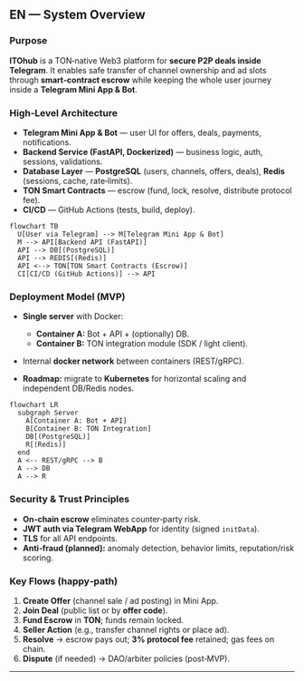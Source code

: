 ## EN — System Overview

### Purpose

**ITOhub** is a TON‑native Web3 platform for **secure P2P deals inside Telegram**. It enables safe transfer of channel ownership and ad slots through **smart‑contract escrow** while keeping the whole user journey inside a **Telegram Mini App & Bot**.

### High‑Level Architecture

* **Telegram Mini App & Bot** — user UI for offers, deals, payments, notifications.
* **Backend Service (FastAPI, Dockerized)** — business logic, auth, sessions, validations.
* **Database Layer** — **PostgreSQL** (users, channels, offers, deals), **Redis** (sessions, cache, rate‑limits).
* **TON Smart Contracts** — escrow (fund, lock, resolve, distribute protocol fee).
* **CI/CD** — GitHub Actions (tests, build, deploy).

```mermaid
flowchart TB
  U[User via Telegram] --> M[Telegram Mini App & Bot]
  M --> API[Backend API (FastAPI)]
  API --> DB[(PostgreSQL)]
  API --> REDIS[(Redis)]
  API <--> TON[TON Smart Contracts (Escrow)]
  CI[CI/CD (GitHub Actions)] --> API
```

### Deployment Model (MVP)

* **Single server** with Docker:

  * **Container A:** Bot + API + (optionally) DB.
  * **Container B:** TON integration module (SDK / light client).
* Internal **docker network** between containers (REST/gRPC).
* **Roadmap:** migrate to **Kubernetes** for horizontal scaling and independent DB/Redis nodes.

```mermaid
flowchart LR
  subgraph Server
    A[Container A: Bot + API]
    B[Container B: TON Integration]
    DB[(PostgreSQL)]
    R[(Redis)]
  end
  A <-- REST/gRPC --> B
  A --> DB
  A --> R
```

### Security & Trust Principles

* **On‑chain escrow** eliminates counter‑party risk.
* **JWT auth via Telegram WebApp** for identity (signed `initData`).
* **TLS** for all API endpoints.
* **Anti‑fraud (planned):** anomaly detection, behavior limits, reputation/risk scoring.

### Key Flows (happy‑path)

1. **Create Offer** (channel sale / ad posting) in Mini App.
2. **Join Deal** (public list or by **offer code**).
3. **Fund Escrow** in **TON**; funds remain locked.
4. **Seller Action** (e.g., transfer channel rights or place ad).
5. **Resolve** → escrow pays out; **3% protocol fee** retained; gas fees on chain.
6. **Dispute** (if needed) → DAO/arbiter policies (post‑MVP).

---


